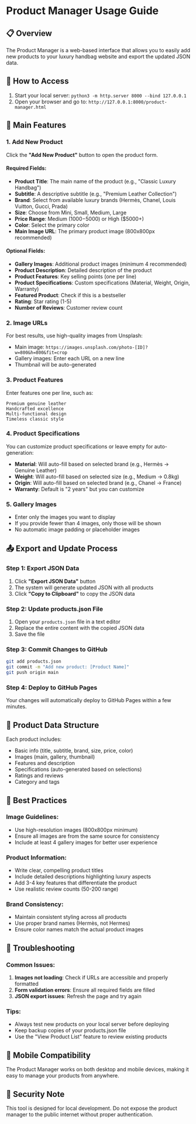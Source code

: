# Product Manager Usage Guide

## 📋 Overview
The Product Manager is a web-based interface that allows you to easily add new products to your luxury handbag website and export the updated JSON data.

## 🚀 How to Access
1. Start your local server: `python3 -m http.server 8000 --bind 127.0.0.1`
2. Open your browser and go to: `http://127.0.0.1:8000/product-manager.html`

## 🎯 Main Features

### 1. Add New Product
Click the **"Add New Product"** button to open the product form.

#### Required Fields:
- **Product Title**: The main name of the product (e.g., "Classic Luxury Handbag")
- **Subtitle**: A descriptive subtitle (e.g., "Premium Leather Collection")
- **Brand**: Select from available luxury brands (Hermès, Chanel, Louis Vuitton, Gucci, Prada)
- **Size**: Choose from Mini, Small, Medium, Large
- **Price Range**: Medium ($1000-$5000) or High ($5000+)
- **Color**: Select the primary color
- **Main Image URL**: The primary product image (800x800px recommended)

#### Optional Fields:
- **Gallery Images**: Additional product images (minimum 4 recommended)
- **Product Description**: Detailed description of the product
- **Product Features**: Key selling points (one per line)
- **Product Specifications**: Custom specifications (Material, Weight, Origin, Warranty)
- **Featured Product**: Check if this is a bestseller
- **Rating**: Star rating (1-5)
- **Number of Reviews**: Customer review count

### 2. Image URLs
For best results, use high-quality images from Unsplash:
- Main image: `https://images.unsplash.com/photo-[ID]?w=800&h=800&fit=crop`
- Gallery images: Enter each URL on a new line
- Thumbnail will be auto-generated

### 3. Product Features
Enter features one per line, such as:
```
Premium genuine leather
Handcrafted excellence
Multi-functional design
Timeless classic style
```

### 4. Product Specifications
You can customize product specifications or leave empty for auto-generation:
- **Material**: Will auto-fill based on selected brand (e.g., Hermès → Genuine Leather)
- **Weight**: Will auto-fill based on selected size (e.g., Medium → 0.8kg)
- **Origin**: Will auto-fill based on selected brand (e.g., Chanel → France)
- **Warranty**: Default is "2 years" but you can customize

### 5. Gallery Images
- Enter only the images you want to display
- If you provide fewer than 4 images, only those will be shown
- No automatic image padding or placeholder images

## 📤 Export and Update Process

### Step 1: Export JSON Data
1. Click **"Export JSON Data"** button
2. The system will generate updated JSON with all products
3. Click **"Copy to Clipboard"** to copy the JSON data

### Step 2: Update products.json File
1. Open your `products.json` file in a text editor
2. Replace the entire content with the copied JSON data
3. Save the file

### Step 3: Commit Changes to GitHub
```bash
git add products.json
git commit -m "Add new product: [Product Name]"
git push origin main
```

### Step 4: Deploy to GitHub Pages
Your changes will automatically deploy to GitHub Pages within a few minutes.

## 🎨 Product Data Structure
Each product includes:
- Basic info (title, subtitle, brand, size, price, color)
- Images (main, gallery, thumbnail)
- Features and description
- Specifications (auto-generated based on selections)
- Ratings and reviews
- Category and tags

## 📝 Best Practices

### Image Guidelines:
- Use high-resolution images (800x800px minimum)
- Ensure all images are from the same source for consistency
- Include at least 4 gallery images for better user experience

### Product Information:
- Write clear, compelling product titles
- Include detailed descriptions highlighting luxury aspects
- Add 3-4 key features that differentiate the product
- Use realistic review counts (50-200 range)

### Brand Consistency:
- Maintain consistent styling across all products
- Use proper brand names (Hermès, not Hermes)
- Ensure color names match the actual product images

## 🔧 Troubleshooting

### Common Issues:
1. **Images not loading**: Check if URLs are accessible and properly formatted
2. **Form validation errors**: Ensure all required fields are filled
3. **JSON export issues**: Refresh the page and try again

### Tips:
- Always test new products on your local server before deploying
- Keep backup copies of your products.json file
- Use the "View Product List" feature to review existing products

## 📱 Mobile Compatibility
The Product Manager works on both desktop and mobile devices, making it easy to manage your products from anywhere.

## 🔐 Security Note
This tool is designed for local development. Do not expose the product manager to the public internet without proper authentication. 